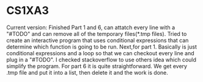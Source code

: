 # CS1XA3
Current version: Finished Part 1 and 6, can attatch every line with a "#TODO" and can remove all of the 
temporary files(*.tmp files). Tried to create an interactive program that uses conditional expressions that can 
determine which function is going to be run. Next,for part 1. Basically is just conditional expressions and a 
loop so that we can checkout every line and plug in a "#TODO". I checked stackoverflow to use others idea which 
could simplify the program.
For part 6 it is quite straightforward. We get every .tmp file and put it into a list, then delete it and the work is done.

